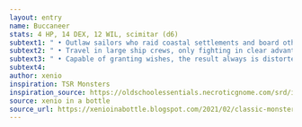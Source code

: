 ```yaml
---
layout: entry 
name: Buccaneer
stats: 4 HP, 14 DEX, 12 WIL, scimitar (d6)
subtext1: " • Outlaw sailors who raid coastal settlements and board other ships."
subtext2: " • Travel in large ship crews, only fighting in clear advantage, generally numerical."
subtext3: " • Capable of granting wishes, the result always is distorted based on the wording of the wish."
subtext4: 
author: xenio
inspiration: TSR Monsters
inspiration_source: https://oldschoolessentials.necroticgnome.com/srd/index.php/Monster_Descriptions
source: xenio in a bottle
source_url: https://xenioinabottle.blogspot.com/2021/02/classic-monsters-for-cairnito-part-1.html
---
```

